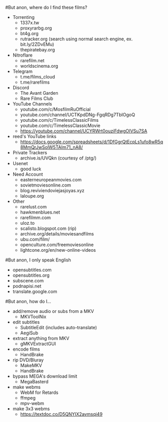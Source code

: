 #But anon, where do I find these films?
- Torrenting
    - 1337x.tw
    - proxyrarbg.org
    - bt4g.org
    - rutracker.org (search using normal search engine, ex. bit.ly/2ZDvEMu)
    - thepiratebay.org
- Nitroflare
    - rarefilm.net
    - worldscinema.org
- Telegram
    - t.me/films_cloud
    - t.me/rarefilms
- Discord
    - The Avant Garden
    - Rare Films Club
- YouTube Channels
    - youtube.com/c/MosfilmRuOfficial
    - youtube.com/channel/UCTKpdDNg-FgqRDg7TbIOgoQ
    - youtube.com/c/TimelessClassicFilms
    - youtube.com/c/TimelessClassicMovie
    - https://youtube.com/channel/UCYRWrt0ouziFdwgOIVSu7SA
- reed's YouTube links
     - https://docs.google.com/spreadsheets/d/1DfGgrQtEcpLs1ufo8wR5q8MmQrJwSolW5TAIm71_nA8/
- Private Trackers
    - archive.is/UVQkn (courtesy of /ptg/)
- Usenet
    - good luck
- Need Account
    - easterneuropeanmovies.com
    - sovietmoviesonline.com
    - blog.reviviendoviejasjoyas.xyz
    - laloupe.org
- Other
    - rarelust.com
    - hawkmenblues.net 
    - rarefilmm.com
    - uloz.to
    - scalisto.blogspot.com (rip)
    - archive.org/details/moviesandfilms
    - ubu.com/film/
    - openculture.com/freemoviesonline
    - lightcone.org/en/new-online-videos

#But anon, I only speak English
- opensubtitles.com
- opensubtitles.org
- subscene.com
- podnapisi.net
- translate.google.com

#But anon, how do I...
- add/remove audio or subs from a MKV
    - MKVToolNix
- edit subtitles
    - SubtitleEdit (includes auto-translate)
    - AegiSub
- extract anything from  MKV
    - gMKVExtractGUI
- encode films
    - HandBrake
- rip DVD/Bluray
    - MakeMKV
    - HandBrake
- bypass MEGA's download limit
    - MegaBasterd
- make webms
    - WebM for Retards
    - ffmpeg
    - mpv-webm
- make 3x3 webms
    - https://textdoc.co/D5QNYIX2avmsqi49